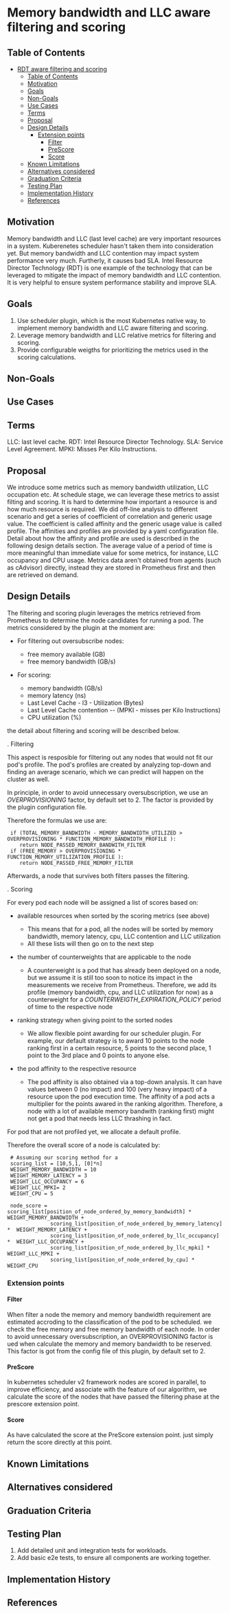 # Memory bandwidth and LLC aware filtering and scoring

## Table of Contents

<!-- toc -->
- [RDT aware filtering and scoring](#RDT-aware-filtering-and-scoring)
  - [Table of Contents](#table-of-contents)
  - [Motivation](#motivation)
  - [Goals](#goals)
  - [Non-Goals](#non-goals)
  - [Use Cases](#use-cases)
  - [Terms](#terms)
  - [Proposal](#proposal)
  - [Design Details](#design-details)
    - [Extension points](#extension-points)
      - [Filter](#filter)
      - [PreScore](#prescore)
      - [Score](#score)
  - [Known Limitations](#known-limitations)
  - [Alternatives considered](#alternatives-considered)
  - [Graduation Criteria](#graduation-criteria)
  - [Testing Plan](#testing-plan)
  - [Implementation History](#implementation-history)
  - [References](#references)
<!-- /toc -->

## Motivation

Memory bandwidth and LLC (last level cache) are very important resources in a system. Kuberenetes scheduler hasn't taken them into consideration yet. But memory bandwidth and LLC contention may impact system performance very much. Furtherly, it causes bad SLA. Intel Resource Director Technology (RDT) is one example of the technology that can be leveraged to mitigate the impact of memory bandwidth and LLC contention. It is very helpful to ensure system performance stability and improve SLA. 

## Goals
1. Use scheduler plugin, which is the most Kubernetes native way, to implement memory bandwidth and LLC aware filtering and scoring.
2. Leverage memory bandwidth and LLC relative metrics for filtering and scoring.
3. Provide configurable weigths for prioritizing the metrics used in the scoring calculations.

## Non-Goals

## Use Cases

## Terms
LLC: last level cache.
RDT: Intel Resource Director Technology.
SLA: Service Level Agreement.
MPKI: Misses Per Kilo Instructions.

## Proposal
We introduce some metrics such as memory bandwidth utilization, LLC occupation etc. At schedule stage, we can leverage these metrics to assist filting and scoring. It is hard to determine how important a resource is and how much resource is required. We did off-line analysis to different scenario and get a series of coefficient of correlation and generic usage value. The coefficient is called affinity and the generic usage value is called profile. The affinities and profiles are provided by a yaml configuration file. Detail about how the affinity and profile are used is described in the following design details section. The average value of a period of time is more meaningful than immediate value for some metrics, for instance, LLC occupancy and CPU usage. Metrics data aren't obtained from agents (such as cAdvisor) directly, instead they are stored in Prometheus first and then are retrieved on demand.

## Design Details
The filtering and scoring plugin leverages the metrics retrieved from Prometheus to determine the node candidates for running a pod. The metrics considered by the plugin at the moment are:

* For filtering out oversubscribe nodes: 

    * free memory available (GB)
    * free memory bandwidth (GB/s)

* For scoring:

    * memory bandwidth (GB/s)
    * memory latency (ns)
    * Last Level Cache - l3 - Utilization (Bytes)
    * Last Level Cache contention -- (MPKI - misses per Kilo Instructions)
    * CPU utilization (%)

the detail about filtering and scoring will be described below. 

. Filtering

This aspect is resposible for filtering out any nodes that would not fit our pod's profile. 
The pod's profiles are created by analyzing top-down and finding an average scenario, which we can predict will happen on the cluster as well.

In principle, in order to avoid unnecessary oversubscription, we use an *OVERPROVISIONING* factor, by default set to 2. The factor is provided by the plugin configuration file.

Therefore the formulas we use are:

     if (TOTAL_MEMORY_BANDWIDTH - MEMORY_BANDWIDTH_UTILIZED > OVERPROVISIONING * FUNCTION_MEMORY_BANDWIDTH_PROFILE ):
        return NODE_PASSED_MEMORY_BANDWITH_FILTER
     if (FREE_MEMORY > OVERPROVISIONING * FUNCTION_MEMORY_UTILIZATION_PROFILE ):
        return NODE_PASSED_FREE_MEMORY_FILTER

Afterwards, a node that survives both filters passes the filtering.

. Scoring

For every pod each node will be assigned a list of scores based on:

* available resources when sorted by the scoring metrics (see above)
    * This means that for a pod, all the nodes will be sorted by memory bandwidth, memory latency, cpu, LLC contention and LLC utilization
    * All these lists will then go on to the next step


* the number of counterweights that are applicable to the node
    * A counterweight is a pod that has already been deployed on a node, but we assume it is still too soon to notice its impact in the measurements we receive from Prometheus. Therefore, we add its profile (memory bandwidth, cpu, and LLC utilization for now) as a counterweight for a *COUNTERWEIGTH_EXPIRATION_POLICY* period of time to the respective node

* ranking strategy when giving point to the sorted nodes
    * We allow flexible point awarding for our scheduler plugin. For example, our default strategy is to award 10 points to the node ranking first in a certain resource, 5 points to the second place, 1 point to the 3rd place and 0 points to anyone else.

* the pod affinity to the respective resource
    * The pod affinity is also obtained via a top-down analysis. It can have values between 0 (no impact) and 100 (very heavy impact) of a resource upon the pod execution time. The affinity of a pod acts a multiplier for the points awared in the ranking algorithm.
       Therefore, a node with a lot of available memory bandwith (ranking first) might not get a pod that needs less LLC thrashing in fact.

For pod that are not profiled yet, we allocate a default profile.

Therefore the overall score of a node is calculated by:

     # Assuming our scoring method for a 
     scoring_list = [10,5,1, [0]*n]
     WEIGHT_MEMORY_BANDWIDTH = 10
     WEIGHT_MEMORY_LATENCY = 3
     WEIGHT_LLC_OCCUPANCY = 6
     WEIGHT_LLC_MPKI= 2
     WEIGHT_CPU = 5

     node_score = scoring_list[position_of_node_ordered_by_memory_bandwidth] * WEIGHT_MEMORY_BANDWIDTH + 
                  scoring_list[position_of_node_ordered_by_memory_latency] *  WEIGHT_MEMORY_LATENCY +
                  scoring_list[position_of_node_ordered_by_llc_occupancy] *  WEIGHT_LLC_OCCUPANCY +
                  scoring_list[position_of_node_ordered_by_llc_mpki] *  WEIGHT_LLC_MPKI +
                  scoring_list[position_of_node_ordered_by_cpu] *  WEIGHT_CPU



### Extension points

#### Filter
When filter a node the memory and memory bandwidth requirement are estimated accroding to the classification of the pod to be scheduled. we check the free memory and free memory bandwidth of each node. In order to avoid unnecessary oversubscription, an OVERPROVISIONING factor is ued when calculate the memory and memory bandwidth to be reserved. This factor is got from the config file of this plugin, by default set to 2.

#### PreScore
In kubernetes scheduler v2 framework nodes are scored in parallel, to improve efficiency, and associate with the feature of our algorithm, we calculate the score of the nodes that have passed the filtering phase at the prescore extension point.

#### Score
As have calculated the score at the PreScore extension point. just simply return the score directly at this point.

## Known Limitations

## Alternatives considered

## Graduation Criteria

## Testing Plan
1.  Add detailed unit and integration tests for workloads.
2.  Add basic e2e tests, to ensure all components are working together.

## Implementation History
## References

